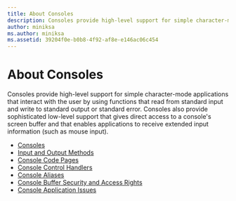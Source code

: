 ```yaml
---
title: About Consoles
description: Consoles provide high-level support for simple character-mode applications that interact with the user by using functions that read from standard input and write to standard output or standard error.
author: miniksa
ms.author: miniksa
ms.assetid: 39204f0e-b0b8-4f92-af8e-e146ac06c454
---
```


# About Consoles


Consoles provide high-level support for simple character-mode applications that interact with the user by using functions that read from standard input and write to standard output or standard error. Consoles also provide sophisticated low-level support that gives direct access to a console's screen buffer and that enables applications to receive extended input information (such as mouse input).

-   [Consoles](consoles.md)
-   [Input and Output Methods](input-and-output-methods.md)
-   [Console Code Pages](console-code-pages.md)
-   [Console Control Handlers](console-control-handlers.md)
-   [Console Aliases](console-aliases.md)
-   [Console Buffer Security and Access Rights](console-buffer-security-and-access-rights.md)
-   [Console Application Issues](console-application-issues.md)

 

 





